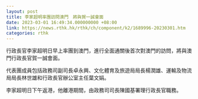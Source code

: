```yaml
---
layout: post
title: 李家超明率團訪問澳門　將與賀一誠會面
date: 2023-03-01 16:49:34.000000000 +08:00
link: https://news.rthk.hk/rthk/ch/component/k2/1689996-20230301.htm
categories: rthk
---
```


行政長官李家超明日早上率團到澳門，進行全面通關後首次對澳門的訪問，將與澳門行政長官賀一誠會面。
 
代表團成員包括政務司副司長卓永興、文化體育及旅遊局局長楊潤雄、運輸及物流局局長林世雄和行政長官辦公室主任葉文娟。
 
李家超明日下午返港，他離港期間，由政務司司長陳國基署理行政長官職務。
